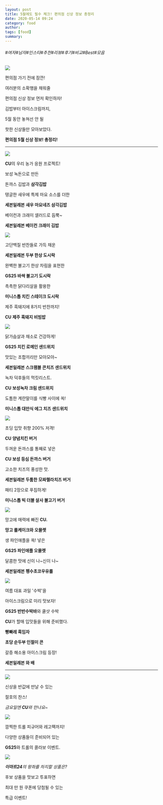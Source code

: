 ```yaml
---
layout: post
title: 5월에도 필수 체크! 편의점 신상 정보 총정리
date: 2020-05-14 09:24
category: food
author: 
tags: [food]
summary: 
---
```


###### #여자#남자#인스타#추천#리뷰#후기#비교#Best#모음

  
![](https://img1.daumcdn.net/thumb/R720x0/?fname=https%3A%2F%2Ft1.daumcdn.net%2Fliveboard%2Fcemmarketing%2Fc3c46812a0c5458c8b7329ed6b2dbac6.png)

편의점 가기 전에 잠깐!

여러분의 소확행을 채워줄

편의점 신상 정보 먼저 확인하자!

  

김밥부터 아이스크림까지,

5월 동안 놓쳐선 안 될

핫한 신상들만 모아보았다.

  

**편의점 5월 신상 정보! 총정리!**

----------

![](https://img1.daumcdn.net/thumb/R720x0/?fname=https%3A%2F%2Ft1.daumcdn.net%2Fliveboard%2Fcemmarketing%2Fd5eb7b515c8746f19a742a1587872b4a.png)

**CU**의 우리 농가 응원 프로젝트!

보성 녹돈으로 만든  

돈까스 김밥과  **삼각김밥**

  

탱글한 새우에 특제 마요 소스를 더한  

**세븐일레븐**  **새우 마요네즈 삼각김밥**

  

베이컨과 크래미 샐러드로 듬뿍~

**세븐일레븐  베이컨 크래미 김밥**

![](https://img1.daumcdn.net/thumb/R720x0/?fname=https%3A%2F%2Ft1.daumcdn.net%2Fliveboard%2Fcemmarketing%2F6f3928643600445f8886bb6e6de98e8a.png)

고단백질 반찬들로 가득 채운  

**세븐일레븐  두부 한상 도시락**

  

완벽한 불고기 한상 차림을 표현한

**GS25  바싹 불고기 도시락**

  

촉촉한 닭다리살을 활용한

**미니스톱  치킨 스테이크 도시락**

  

제주 흑돼지에 8가지 반찬까지!

**CU  제주 흑돼지 비빔밥**

![](https://img1.daumcdn.net/thumb/R720x0/?fname=https%3A%2F%2Ft1.daumcdn.net%2Fliveboard%2Fcemmarketing%2Ff59c64bef3bd4028b6750ba4303d4c84.png)

닭가슴살과 채소로 건강하게!  

**GS25  치킨 로메인 샌드위치**

  

맛있는 조합끼리만 모아모아~

**세븐일레븐  스크램블 콘치즈 샌드위치**

  

녹차 덕후들의 먹킷리스트.

**CU  보성녹차 크림 샌드위치**

  

도톰한 계란말이를 식빵 사이에 쏙!

**미니스톱  대만식 에그 치즈 샌드위치**

![](https://img1.daumcdn.net/thumb/R720x0/?fname=https%3A%2F%2Ft1.daumcdn.net%2Fliveboard%2Fcemmarketing%2F70e2ef299da74fb9b6a950e975494f11.png)

초딩 입맛 취향 200% 저격!  

**CU  양념치킨 버거**

  

두꺼운 돈까스를 통째로 넣은

**CU  보성 등심 돈까스 버거**

  

고소한 치즈의 풍성한 맛.

**세븐일레븐  두툼한 모짜렐라치즈 버거**

  

패티 2장으로 푸짐하게!

**미니스톱  빅 더블 살사 불고기 버거**

![](https://img1.daumcdn.net/thumb/R720x0/?fname=https%3A%2F%2Ft1.daumcdn.net%2Fliveboard%2Fcemmarketing%2F4f666f265dcd4d7392b9acb47ecf48cc.png)

망고에 매력에 빠진  **CU.**

**망고 롤케이크와 오믈렛**

  

생 파인애플을 쏙! 넣은

**GS25  파인애플 오믈렛**

  

달콤한 맛에 신이 나~신이 나~

**세븐일레븐  펭수초코우유롤**

![](https://img1.daumcdn.net/thumb/R720x0/?fname=https%3A%2F%2Ft1.daumcdn.net%2Fliveboard%2Fcemmarketing%2Faa415829bc74431a9306c2a248571dc0.png)

여름 대표 과일 '수박'을

아이스크림으로 미리 맛보자!

**GS25  반반수박바**와 쿨샷 수박

  

**CU**가 할매 입맛들을 위해 준비했다.

**빵빠레 흑임자**

**초당 순두부 인절미 콘**

  

갈증 해소용 아이스크림 등장!

**세븐일레븐  와 배**

----------

![](https://img1.daumcdn.net/thumb/R720x0/?fname=https%3A%2F%2Ft1.daumcdn.net%2Fliveboard%2Fcemmarketing%2F8f81c7a52b61487db767d646394da1d1.png)

신상을 반값에 만날 수 있는  

절호의 찬스!

  

_금요일엔  **CU**와 만나요~_

![](https://img1.daumcdn.net/thumb/R720x0/?fname=https%3A%2F%2Ft1.daumcdn.net%2Fliveboard%2Fcemmarketing%2Fc1b5225501b44c3e9e9fe4a2f09f08ea.png)

깜찍한 트롤 피규어와 레고팩까지!  

  

다양한 상품들이 준비되어 있는

**GS25**와 트롤의 콜라보 이벤트.

![](https://img1.daumcdn.net/thumb/R720x0/?fname=https%3A%2F%2Ft1.daumcdn.net%2Fliveboard%2Fcemmarketing%2F1b14394628314f0c96981a47aa5a4fd4.png)

_**이마트24**의 왕좌를 차지할 상품은?_

  

후보 상품을 맛보고 투표하면

최대 만 원 쿠폰에 당첨될 수 있는

특급 이벤트!